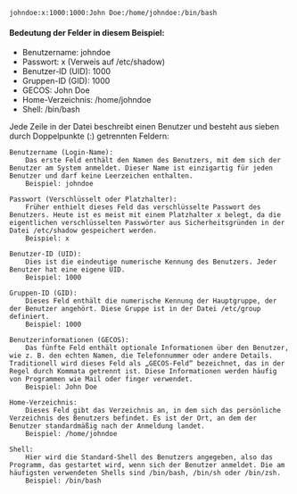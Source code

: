 
````
johndoe:x:1000:1000:John Doe:/home/johndoe:/bin/bash
````
#### Bedeutung der Felder in diesem Beispiel:
+ Benutzername: johndoe
+ Passwort: x (Verweis auf /etc/shadow)
+ Benutzer-ID (UID): 1000
+ Gruppen-ID (GID): 1000
+ GECOS: John Doe
+ Home-Verzeichnis: /home/johndoe
+ Shell: /bin/bash


Jede Zeile in der Datei beschreibt einen Benutzer und besteht aus sieben durch Doppelpunkte (:) getrennten Feldern:

    Benutzername (Login-Name):
        Das erste Feld enthält den Namen des Benutzers, mit dem sich der Benutzer am System anmeldet. Dieser Name ist einzigartig für jeden Benutzer und darf keine Leerzeichen enthalten.
        Beispiel: johndoe

    Passwort (Verschlüsselt oder Platzhalter):
        Früher enthielt dieses Feld das verschlüsselte Passwort des Benutzers. Heute ist es meist mit einem Platzhalter x belegt, da die eigentlichen verschlüsselten Passwörter aus Sicherheitsgründen in der Datei /etc/shadow gespeichert werden.
        Beispiel: x

    Benutzer-ID (UID):
        Dies ist die eindeutige numerische Kennung des Benutzers. Jeder Benutzer hat eine eigene UID.
        Beispiel: 1000

    Gruppen-ID (GID):
        Dieses Feld enthält die numerische Kennung der Hauptgruppe, der der Benutzer angehört. Diese Gruppe ist in der Datei /etc/group definiert.
        Beispiel: 1000

    Benutzerinformationen (GECOS):
        Das fünfte Feld enthält optionale Informationen über den Benutzer, wie z. B. den echten Namen, die Telefonnummer oder andere Details. Traditionell wird dieses Feld als „GECOS-Feld“ bezeichnet, das in der Regel durch Kommata getrennt ist. Diese Informationen werden häufig von Programmen wie Mail oder finger verwendet.
        Beispiel: John Doe

    Home-Verzeichnis:
        Dieses Feld gibt das Verzeichnis an, in dem sich das persönliche Verzeichnis des Benutzers befindet. Es ist der Ort, an dem der Benutzer standardmäßig nach der Anmeldung landet.
        Beispiel: /home/johndoe

    Shell:
        Hier wird die Standard-Shell des Benutzers angegeben, also das Programm, das gestartet wird, wenn sich der Benutzer anmeldet. Die am häufigsten verwendeten Shells sind /bin/bash, /bin/sh oder /bin/zsh.
        Beispiel: /bin/bash